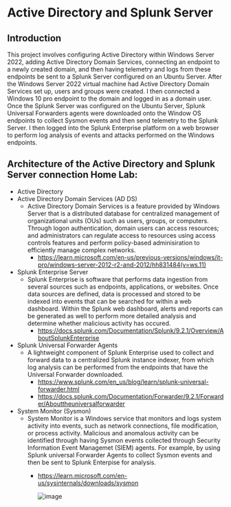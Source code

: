 # Active Directory and Splunk Server

## Introduction

This project involves configuring Active Directory within Windows Server 2022, adding Active Directory Domain Services, connecting an endpoint to a newly created domain, and then having telemetry and logs from these endpoints be sent to a Splunk Server configured on an Ubuntu Server. After the Windows Server 2022 virtual machine had Active Directory Domain Services set up, users and groups were created. I then connected a Windows 10 pro endpoint to the domain and logged in as a domain user. Once the Splunk Server was configured on the Ubuntu Server, Splunk Universal Forwarders agents were downloaded onto the Window OS endpoints to collect Sysmon events and then send telemetry to the Splunk Server. I then logged into the Splunk Enterprise platform on a web browser to perform log analysis of events and attacks performed on the Windows endpoints.

## Architecture of the Active Directory and Splunk Server connection Home Lab:
- Active Directory
- Active Directory Domain Services (AD DS)
    - Active Directory Domain Services is a feature provided by Windows Server that is a distributed database for centralized management of organizational units (OUs) such as users, groups, or computers. Through logon authentication, domain users can access resources; and administrators can regulate access to resources using access controls features and perform policy-based adminisiration to efficiently manage complex networks.
        -  https://learn.microsoft.com/en-us/previous-versions/windows/it-pro/windows-server-2012-r2-and-2012/hh831484(v=ws.11)
- Splunk Enterprise Server
    - Splunk Enterprise is software that performs data ingestion from several sources such as endpoints, applications, or websites. Once data sources are defined, data is processed and stored to be indexed into events that can be searched for within a web dashboard. Within the Splunk web dashboard, alerts and reports can be generated as well to perform more detailed analysis and determine whether malicious activity has occured.
        - https://docs.splunk.com/Documentation/Splunk/9.2.1/Overview/AboutSplunkEnterprise
-   Splunk Universal Forwarder Agents
    - A lightweight component of Splunk Enterprise used to collect and forward data to a centralized Splunk instance indexer, from which log analysis can be performed from the endpoints that have the Universal Forwarder downloaded.
        - https://www.splunk.com/en_us/blog/learn/splunk-universal-forwarder.html
        - https://docs.splunk.com/Documentation/Forwarder/9.2.1/Forwarder/Abouttheuniversalforwarder
-   System Monitor (Sysmon)
    -   System Monitor is a Windows service that monitors and logs system activity into events, such as network connections, file modification, or process activity. Malicious and anomalous activity can be identified through having Sysmon events collected through Security Information Event Managemet (SIEM) agents. For example, by using Splunk universal Forwarder Agents to collect Sysmon events and then be sent to Splunk Enterpise for analysis.
        - https://learn.microsoft.com/en-us/sysinternals/downloads/sysmon    



             ![image](https://github.com/Chaac9/Active-Directory-and-Splunk-Server/assets/98796264/3911f98b-7785-4116-a350-45f5da4e1e93)
